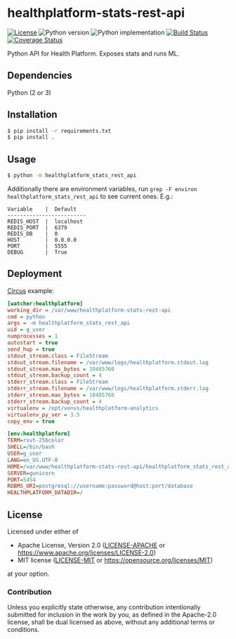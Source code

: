 healthplatform-stats-rest-api
=============================
[![License](https://img.shields.io/badge/license-Apache--2.0%20OR%20MIT-blue.svg)](https://opensource.org/licenses/Apache-2.0)
![Python version](https://img.shields.io/badge/python-3.5%20%7C%203.6%20%7C%203.7-blue)
![Python implementation](https://img.shields.io/badge/implementation-cpython-blue)
[![Build Status](https://travis-ci.org/offscale/healthplatform-stats-rest-api.svg?branch=master)](https://travis-ci.org/offscale/healthplatform-stats-rest-api)
[![Coverage Status](https://coveralls.io/repos/github/offscale/healthplatform-stats-rest-api/badge.svg)](https://coveralls.io/github/offscale/healthplatform-stats-rest-api)

Python API for Health Platform. Exposes stats and runs ML.

## Dependencies
Python (2 or 3)

## Installation
```sh
$ pip install -r requirements.txt
$ pip install .
```

## Usage
```sh
$ python -m healthplatform_stats_rest_api
```

Additionally there are environment variables, run `grep -F environ healthplatform_stats_rest_api` to see current ones. E.g.:

    Variable    |  Default
    -------------------------
    REDIS_HOST  |  localhost
    REDIS_PORT  |  6379
    REDIS_DB    |  0
    HOST        |  0.0.0.0
    PORT        |  5555
    DEBUG       |  True

## Deployment
[Circus](https://circus.readthedocs.io) example:
```ini
[watcher:healthplatform]
working_dir = /var/www/healthplatform-stats-rest-api
cmd = python
args = -m healthplatform_stats_rest_api
uid = g_user
numprocesses = 1
autostart = true
send_hup = true
stdout_stream.class = FileStream
stdout_stream.filename = /var/www/logs/healthplatform.stdout.log
stdout_stream.max_bytes = 10485760
stdout_stream.backup_count = 4
stderr_stream.class = FileStream
stderr_stream.filename = /var/www/logs/healthplatform.stderr.log
stderr_stream.max_bytes = 10485760
stderr_stream.backup_count = 4
virtualenv = /opt/venvs/healthplatform-analytics
virtualenv_py_ver = 3.5
copy_env = true

[env:healthplatform]
TERM=rxvt-256color
SHELL=/bin/bash
USER=g_user
LANG=en_US.UTF-8
HOME=/var/www/healthplatform-stats-rest-api/healthplatform_stats_rest_api
SERVER=gunicorn
PORT=5454
RDBMS_URI=postgresql://username:password@host:port/database
HEALTHPLATFORM_DATADIR=/
```

## License

Licensed under either of

- Apache License, Version 2.0 ([LICENSE-APACHE](LICENSE-APACHE) or <https://www.apache.org/licenses/LICENSE-2.0>)
- MIT license ([LICENSE-MIT](LICENSE-MIT) or <https://opensource.org/licenses/MIT>)

at your option.

### Contribution

Unless you explicitly state otherwise, any contribution intentionally submitted
for inclusion in the work by you, as defined in the Apache-2.0 license, shall be
dual licensed as above, without any additional terms or conditions.
